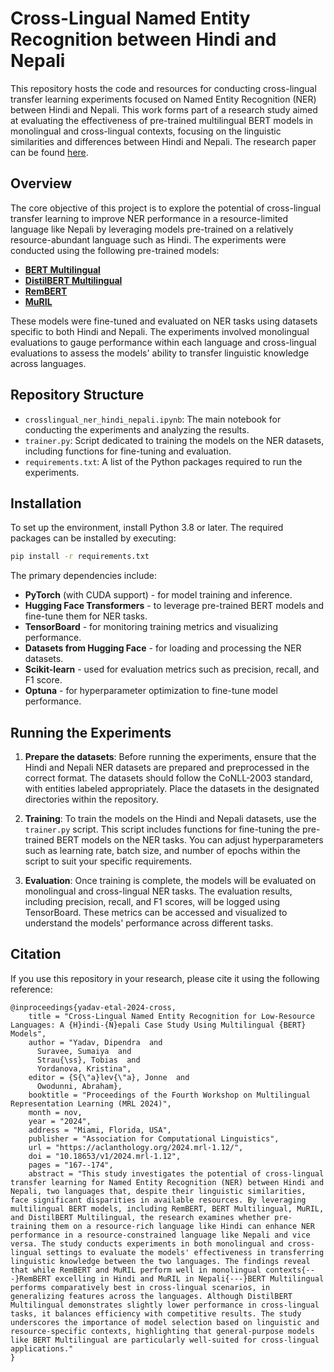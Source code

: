 # Cross-Lingual Named Entity Recognition between Hindi and Nepali

This repository hosts the code and resources for conducting cross-lingual transfer learning experiments focused on Named Entity Recognition (NER) between Hindi and Nepali. This work forms part of a research study aimed at evaluating the effectiveness of pre-trained multilingual BERT models in monolingual and cross-lingual contexts, focusing on the linguistic similarities and differences between Hindi and Nepali. The research paper can be found [here](https://aclanthology.org/2024.mrl-1.12/).

## Overview

The core objective of this project is to explore the potential of cross-lingual transfer learning to improve NER performance in a resource-limited language like Nepali by leveraging models pre-trained on a relatively resource-abundant language such as Hindi. The experiments were conducted using the following pre-trained models:

- **[BERT Multilingual](https://huggingface.co/google-bert/bert-base-multilingual-cased)**
- **[DistilBERT Multilingual](https://huggingface.co/distilbert/distilbert-base-multilingual-cased)**
- **[RemBERT](https://huggingface.co/google/rembert)**
- **[MuRIL](https://huggingface.co/google/muril-base-cased)**

These models were fine-tuned and evaluated on NER tasks using datasets specific to both Hindi and Nepali. The experiments involved monolingual evaluations to gauge performance within each language and cross-lingual evaluations to assess the models' ability to transfer linguistic knowledge across languages.

## Repository Structure

- `crosslingual_ner_hindi_nepali.ipynb`: The main notebook for conducting the experiments and analyzing the results.
- `trainer.py`: Script dedicated to training the models on the NER datasets, including functions for fine-tuning and evaluation.
- `requirements.txt`: A list of the Python packages required to run the experiments.

## Installation

To set up the environment, install Python 3.8 or later. The required packages can be installed by executing:

```bash
pip install -r requirements.txt
```
The primary dependencies include:
- **PyTorch** (with CUDA support) - for model training and inference.
- **Hugging Face Transformers** - to leverage pre-trained BERT models and fine-tune them for NER tasks.
- **TensorBoard** - for monitoring training metrics and visualizing performance.
- **Datasets from Hugging Face** - for loading and processing the NER datasets.
- **Scikit-learn** - used for evaluation metrics such as precision, recall, and F1 score.
- **Optuna** - for hyperparameter optimization to fine-tune model performance.

## Running the Experiments
1. **Prepare the datasets**: Before running the experiments, ensure that the Hindi and Nepali NER datasets are prepared and preprocessed in the correct format. The datasets should follow the CoNLL-2003 standard, with entities labeled appropriately. Place the datasets in the designated directories within the repository.

2. **Training**: To train the models on the Hindi and Nepali datasets, use the `trainer.py` script. This script includes functions for fine-tuning the pre-trained BERT models on the NER tasks. You can adjust hyperparameters such as learning rate, batch size, and number of epochs within the script to suit your specific requirements.

3. **Evaluation**: Once training is complete, the models will be evaluated on monolingual and cross-lingual NER tasks. The evaluation results, including precision, recall, and F1 scores, will be logged using TensorBoard. These metrics can be accessed and visualized to understand the models' performance across different tasks.

## Citation
If you use this repository in your research, please cite it using the following reference:
```
@inproceedings{yadav-etal-2024-cross,
    title = "Cross-Lingual Named Entity Recognition for Low-Resource Languages: A {H}indi-{N}epali Case Study Using Multilingual {BERT} Models",
    author = "Yadav, Dipendra  and
      Suravee, Sumaiya  and
      Strau{\ss}, Tobias  and
      Yordanova, Kristina",
    editor = {S{\"a}lev{\"a}, Jonne  and
      Owodunni, Abraham},
    booktitle = "Proceedings of the Fourth Workshop on Multilingual Representation Learning (MRL 2024)",
    month = nov,
    year = "2024",
    address = "Miami, Florida, USA",
    publisher = "Association for Computational Linguistics",
    url = "https://aclanthology.org/2024.mrl-1.12/",
    doi = "10.18653/v1/2024.mrl-1.12",
    pages = "167--174",
    abstract = "This study investigates the potential of cross-lingual transfer learning for Named Entity Recognition (NER) between Hindi and Nepali, two languages that, despite their linguistic similarities, face significant disparities in available resources. By leveraging multilingual BERT models, including RemBERT, BERT Multilingual, MuRIL, and DistilBERT Multilingual, the research examines whether pre-training them on a resource-rich language like Hindi can enhance NER performance in a resource-constrained language like Nepali and vice versa. The study conducts experiments in both monolingual and cross-lingual settings to evaluate the models' effectiveness in transferring linguistic knowledge between the two languages. The findings reveal that while RemBERT and MuRIL perform well in monolingual contexts{---}RemBERT excelling in Hindi and MuRIL in Nepali{---}BERT Multilingual performs comparatively best in cross-lingual scenarios, in generalizing features across the languages. Although DistilBERT Multilingual demonstrates slightly lower performance in cross-lingual tasks, it balances efficiency with competitive results. The study underscores the importance of model selection based on linguistic and resource-specific contexts, highlighting that general-purpose models like BERT Multilingual are particularly well-suited for cross-lingual applications."
}
```


